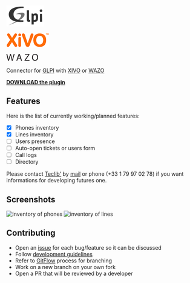 ![Logo GLPI](./img/glpi.png) 

![Logo XIVO](./img/xivo.png) 

![Logo WAZO](./img/wazo.png) 

Connector for [GLPI](http://glpi-project.org) with [XIVO](https://www.xivo.solutions/) or [WAZO](http://wazo.community/)

**[DOWNLOAD the plugin](https://github.com/pluginsGLPI/xivo/releases)**

## Features

Here is the list of currently working/planned features:

- [x] Phones inventory
- [x] Lines inventory
- [ ] Users presence
- [ ] Auto-open tickets or users form
- [ ] Call logs
- [ ] Directory

Please contact [Teclib'](http://www.teclib-group.com) by [mail](http://www.teclib-group.com/contact/) or phone (+33 1 79 97 02 78) if you want informations for developing futures one.

## Screenshots

<img src="https://github.com/pluginsGLPI/xivo/blob/master/screenshots/inventory_phones.png?raw=true" alt="inventory of phones"  style="width: 250px;"/>
<img src="https://github.com/pluginsGLPI/xivo/blob/master/screenshots/inventory_lines.png?raw=true" alt="inventory of lines"  style="width: 250px;"/>

## Contributing

* Open an [issue](https://github.com/pluginsGLPI/xivo/issues/new) for each bug/feature so it can be discussed
* Follow [development guidelines](http://glpi-developer-documentation.readthedocs.io/en/latest/plugins.html)
* Refer to [GitFlow](http://git-flow.readthedocs.io/) process for branching
* Work on a new branch on your own fork
* Open a PR that will be reviewed by a developer
